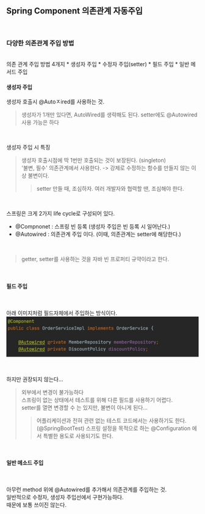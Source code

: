 ## Spring Component 의존관계 자동주입
<br>

### 다양한 의존관계 주입 방법
<br>
의존 관계 주입 방법 4개지
* 생성자 주입
* 수정자 주입(setter)
* 필드 주입
* 일반 메서드 주입

#### 생성자 주입

생성자 호출시 @Autoㅈired를 사용하는 것.    
> 생성자가 1개만 있다면, AutoWired를 생략해도 된다.
> setter에도 @Autowired 사용 가능은 하다
<br>

생성자 주입 시 특징
> 생성자 호출시점에 딱 1번만 호출되는 것이 보장된다. (singleton)     
> '불변, 필수' 의존관계에서 사용한다. -> 강제로 수정하는 함수를 만들지 않는 이상 불변이다.     
>> setter 만들 때, 조심하자. 여러 개발자와 협력할 땐, 조심해야 한다.
<br>

스프링은 크게 2가지 life cycle로 구성되어 있다.   
* @Compnonet : 스프링 빈 등록  (생성자 주입은 빈 등록 시 일어난다.)   
* @Autowired : 의존관계 주입 이다. (이때, 의존관계는 setter에 해당한다.)

<br>

> getter, setter를 사용하는 것을 자바 빈 프로퍼티 규약이라고 한다.

<br>

#### 필드 주입   

<br>

아래 이미지처럼 필드자체에서 주입하는 방식이다.   
<img width = 700, src = "https://github.com/Jeeseob/TIL/blob/main/Spring/image/Filed_Dependency.png">

<br>

하지만 권장되지 않는다...    
> 외부에서 변경이 불가능하다   
> 스프링이 없는 상태에서 테스트를 위해 다른 필드를 사용하기 어렵다.   
> setter를 열면 변경할 수 는 있지만, 불변이 아니게 된다...   
>> 어플리케이션과 전혀 관련 없는 테스트 코드에서는 사용하기도 한다. (@SpringBootTest)
>> 스프링 설정을 목적으로 하는 @Configuration 에서 특별한 용도로 사용되기도 한다.   

<br>

#### 일반 메소드 주입   
<br>

아무런 method 위에 @Autowired를 추가해서 의존관계를 주입하는 것.   
일반적으로 수정자, 생성자 주입선에서 구현가능하다.    
때문에 보통 쓰이진 않는다.   






                       

